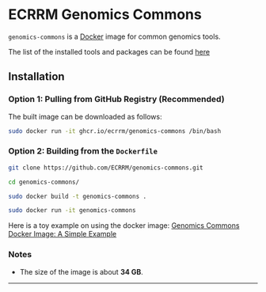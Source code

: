 # ECRRM Genomics Commons

`genomics-commons` is a [Docker](https://www.docker.com/) image for common genomics tools.

The list of the installed tools and packages can be found [here](Tools.md)

## Installation

### Option 1: Pulling from GitHub Registry (Recommended)

The built image can be downloaded as follows:

```bash
sudo docker run -it ghcr.io/ecrrm/genomics-commons /bin/bash
```

### Option 2: Building from the `Dockerfile`

```bash
git clone https://github.com/ECRRM/genomics-commons.git
```

```bash
cd genomics-commons/
```

```bash
sudo docker build -t genomics-commons .
```

```bash
sudo docker run -it genomics-commons
```

Here is a toy example on using the docker image: [Genomics Commons Docker Image: A Simple Example](genomics_commons.ipynb)

### Notes
- The size of the image is about **34 GB**.
---
